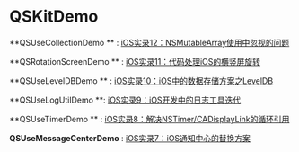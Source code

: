 # QSKitDemo

**QSUseCollectionDemo ** : [iOS实录12：NSMutableArray使用中忽视的问题](http://www.jianshu.com/p/ed2030920ec4)

**QSRotationScreenDemo ** : [iOS实录11：代码处理iOS的横竖屏旋转](http://www.jianshu.com/p/780738918a6c)

**QSUseLevelDBDemo ** : [iOS实录10：iOS中的数据存储方案之LevelDB](http://www.jianshu.com/p/b8b6cc665e78)

**QSUseLogUtilDemo **: [iOS实录9：iOS开发中的日志工具迭代](http://www.jianshu.com/p/60a820a19536)

**QSUseTimerDemo ** : [iOS实录8：解决NSTimer/CADisplayLink的循环引用](http://www.jianshu.com/p/5068b6f02238)

**QSUseMessageCenterDemo** :  [iOS实录7：iOS通知中心的替换方案](http://www.jianshu.com/p/4aa91c2c1b12)
